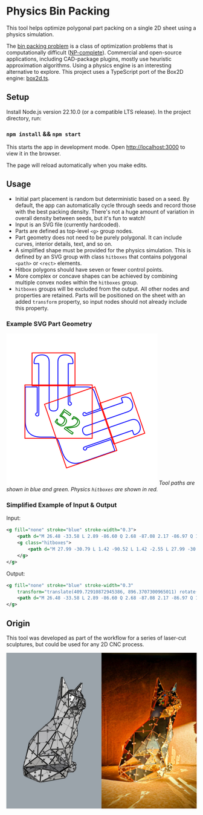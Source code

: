 # Physics Bin Packing

This tool helps optimize polygonal part packing on a single 2D sheet using a physics simulation.

The [bin packing problem](https://en.wikipedia.org/wiki/Packing_problems) is a class of optimization problems that is computationally difficult ([NP-complete](https://en.wikipedia.org/wiki/NP-completeness)). Commercial and open-source applications, including CAD-package plugins, mostly use heuristic approximation algorithms. Using a physics engine is an interesting alternative to explore. This project uses a TypeScript port of the Box2D engine: [box2d.ts](https://github.com/lusito/box2d.ts).

## Setup

Install Node.js version 22.10.0 (or a compatible LTS release). In the project directory, run:

### `npm install` && `npm start`

This starts the app in development mode.
Open [http://localhost:3000](http://localhost:3000) to view it in the browser.

The page will reload automatically when you make edits.

## Usage

- Initial part placement is random but deterministic based on a seed. By default, the app can automatically cycle through seeds and record those with the best packing density. There's not a huge amount of variation in overall density between seeds, but it's fun to watch!
- Input is an SVG file (currently hardcoded).
- Parts are defined as top-level `<g>` group nodes.
- Part geometry does not need to be purely polygonal. It can include curves, interior details, text, and so on.
- A simplified shape must be provided for the physics simulation. This is defined by an SVG group with class `hitboxes` that contains polygonal `<path>` or `<rect>` elements.
- Hitbox polygons should have seven or fewer control points.
- More complex or concave shapes can be achieved by combining multiple convex nodes within the `hitboxes` group.
- `hitboxes` groups will be excluded from the output. All other nodes and properties are retained. Parts will be positioned on the sheet with an added `transform` property, so input nodes should not already include this property.

### Example SVG Part Geometry

![Example SVG Part Geometry](images/hub-example.svg?raw=true "Example SVG Part Geometry")
*Tool paths are shown in blue and green. Physics `hitboxes` are shown in red.*

### Simplified Example of Input & Output

Input:

```xml
<g fill="none" stroke="blue" stroke-width="0.3">
    <path d="M 26.48 -33.58 L 2.89 -86.60 Q 2.68 -87.08 2.17 -86.97 Q 1.67 -86.86 1.67 -86.35 L ..." />
    <g class="hitboxes">
        <path d="M 27.99 -30.79 L 1.42 -90.52 L 1.42 -2.55 L 27.99 -30.79" />
    </g>
</g>
```

Output:

```xml
<g fill="none" stroke="blue" stroke-width="0.3"
    transform="translate(409.72910872945386, 896.3707300965011) rotate(-89.99841816436704)">
    <path d="M 26.48 -33.58 L 2.89 -86.60 Q 2.68 -87.08 2.17 -86.97 Q 1.67 -86.86 1.67 -86.35 L ..." />
</g>
```

## Origin

This tool was developed as part of the workflow for a series of laser-cut sculptures, but could be used for any 2D CNC process.

![Wireframe alongside laser cut acrylic cat sculpture](images/laser-cat.jpg?raw=true "Wireframe alongside laser cut acrylic cat sculpture")
